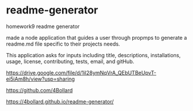 # readme-generator
homework9 readme generator

made a node application that guides a user through propmps to generate a readme.md file specific to their projects needs.

This application asks for inputs including title, descriptions, installations, usage, license, contributing, tests, email, and gitHub.

https://drive.google.com/file/d/1il28ymNqVrA_QEbUTBeUpvT-ei5iAm8h/view?usp=sharing


https://github.com/4Bollard

https://4bollard.github.io/readme-generator/